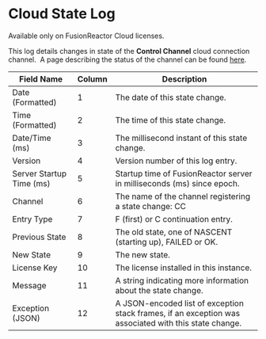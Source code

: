 # Cloud State Log

Available only on FusionReactor Cloud licenses.

This log details changes in state of the **Control
Channel** cloud connection channel.  A page
describing the status of the channel can be found
[here](../../Cloud/Agent/Cloud-Status.md).


|Field Name|Column|Description|
|--- |--- |--- |
|Date (Formatted)|1|The date of this state change.|
|Time (Formatted)|2|The time of this state change.|
|Date/Time (ms)|3|The millisecond instant of this state change.|
|Version|4|Version number of this log entry.|
|Server Startup Time (ms)|5|Startup time of FusionReactor server in milliseconds (ms) since epoch.|
|Channel|6|The name of the channel registering a state change: CC|
|Entry Type|7|F (first) or C continuation entry.|
|Previous State|8|The old state, one of NASCENT (starting up), FAILED or OK.|
|New State|9|The new state.|
|License Key|10|The license installed in this instance.|
|Message|11|A string indicating more information about the state change.|
|Exception (JSON)|12|A JSON-encoded list of exception stack frames, if an exception was associated with this state change.|
